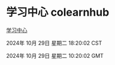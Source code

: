 # 学习中心 colearnhub
[学习中心](http://219.139.197.74:56308/colearnhub/)

2024年 10月 29日 星期二 18:20:02 CST

2024年 10月 29日 星期二 10:20:02 GMT
